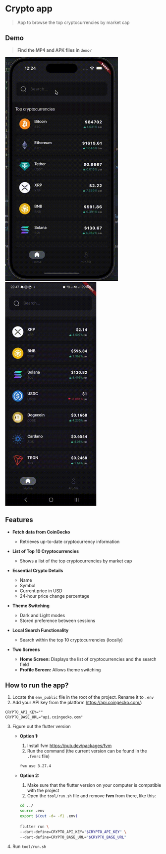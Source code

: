 # Crypto app

> App to browse the top cryptocurrencies by market cap

## Demo

> **Find the MP4 and APK files in `demo/`**

![ios](demo/ios.gif) 
![android](demo/android.gif)


## Features

- **Fetch data from CoinGecko**  
    - Retrieves up-to-date cryptocurrency information

- **List of Top 10 Cryptocurrencies**  
    - Shows a list of the top cryptocurrencies by market cap

- **Essential Crypto Details**
    - Name
    - Symbol
    - Current price in USD
    - 24-hour price change percentage

- **Theme Switching**
    - Dark and Light modes
    - Stored preference between sessions

- **Local Search Functionality**
    - Search within the top 10 cryptocurrencies (locally)

- **Two Screens**
    - **Home Screen:** Displays the list of cryptocurrencies and the search field
    - **Profile Screen:** Allows theme switching

## How to run the app?

1. Locate the `env_public` file in the root of the project. Rename it to `.env`
2. Add your API key from the platform https://api.coingecko.com/:
```
CRYPTO_API_KEY=""
CRYPTO_BASE_URL="api.coingecko.com"
```
3. Figure out the flutter version
    - **Option 1:**
        1. Install fvm https://pub.dev/packages/fvm
        2. Run the command (the current version can be found in the `.fvmrc` file)
        ```bash
        fvm use 3.27.4 
        ```

    - **Option 2:**
        1. Make sure that the flutter version on your computer is compatible with the project
        2. Open the `tool/run.sh` file and remove **fvm** from there, like this:
    
        ```bash
        cd ../
        source .env
        export $(cut -d= -f1 .env)
        
        flutter run \
        --dart-define=CRYPTO_API_KEY="$CRYPTO_API_KEY" \
        --dart-define=CRYPTO_BASE_URL="$CRYPTO_BASE_URL"
        ```
   
4. Run `tool/run.sh` 
